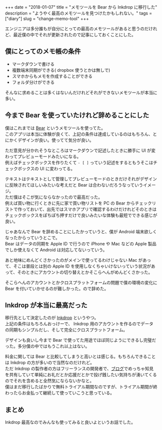 +++
date        = "2018-01-07"
title       = "メモツールを Bear から Inkdrop に移行した"
description = "ようやく最高のメモツールを見つけたかもしれない。"
tags        = ["diary"]
slug        = "change-memo-tool"
+++

エンジニアは多分誰もが自分にとっての最高のメモツールがあると思うのだけれど、最近僕の中でそれが更新されたので記事にしておくことにした。

## 僕にとってのメモ帳の条件

* マークダウンで書ける
* 複数端末同期ができる( dropbox 使うとかは無しで)
* スマホからもメモを作成することができる
* フォルダ分けができる

そんなに求めることは多くはないんだけれどそれができないメモツールが本当に多い。

## 今まで Bear を使っていたけれど辞めることにした

僕はこれまでは [Bear](http://www.bear-writer.com/) というメモツールを使ってた。  
このアプリは本当に体験が良くて、上記の条件は達成しているのはもちろん、とにかくデザインが良い。使ってて気分が良い。  

ただ意見が分かれそうなところはマークダウンで記述したときに勝手に UI が変わってプレビューモードみたいになる。  
例えばチェックボックスを作りたくて `- [ ]` っていう記述をするともうそこはチェックボックスの UI に変わってる。

テキストはテキストとして管理してプレビューモードのときだけそれがデザインに反映されてほしいみたいな考えだと Bear は合わないだろうなっていうイメージ。  
ただ僕はそこが気にならなかったので最高だった。  
例えば買い物に行くときに先に家で買い物リストを PC の Bear からチェックリストで作っておいて、出先ではスマホアプリで確認するわけだけれどそのときはチェックボックスをぽちぽち押すだけで良いみたいな体験も最短でできる感じが良い。

じゃあなんで Bear を辞めることにしたかっていうと、僕が Android 端末欲しくなったからっていうとこで。  
Bear はデータの同期を Apple ID で行うので iPhone や Mac などの Apple 製品でしか使えなくて Android は対応してないっていう。

あと地味にめんどくさかったのがメインで使ってるわけじゃない Mac があって、そこは普段とは別の Apple ID を使用しなくちゃいけないっていう状況があって、そのときにアカウントの切り替えとかそこらへんがめんどくさかった。

そこらへんのアカウントとかクロスプラットフォームの問題で僕の環境の変化に Bear を付いていかせるのが難しかった。ので辞めた。

## Inkdrop が本当に最高だった

移行先として決定したのが [Inkdrop](https://www.inkdrop.info/) というやつ。  
上記の条件はもちろんおっけーで、 Inkdrop 用のアカウントを作るのでデータの同期もシンプルだし、そして完全にクロスプラットフォーム。

デザインも良いし今まで Bear で使ってた用途でほぼ同じようにできるし完璧だった。多分僕の中ではもうこれ以上はない。

料金に関しては Bear と比較してしまうと高いとは感じる。もちろんできることは Inkdrop の方が多いので当然なのだけれど。  
ただ Inkdrop の製作者の方はフリーランスの開発者で、[ブログ](https://blog.craftz.dog/)でめっちゃ知見を共有していて単純にお礼だとか応援だとかで投げ銭したい気持ちが湧いてくるのでそれを含めると全然気にならないかなと。  
僕はまだ移行したばかりで無料トライアル期間なのですが、トライアル期間が終わったらお金払って継続して使っていこうと思っている。

## まとめ

Inkdrop 最高なのでみんなも使ってみると良いよというお話でした。
